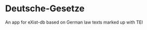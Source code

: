 Deutsche-Gesetze
================

An app for eXist-db based on German law texts marked up with TEI
